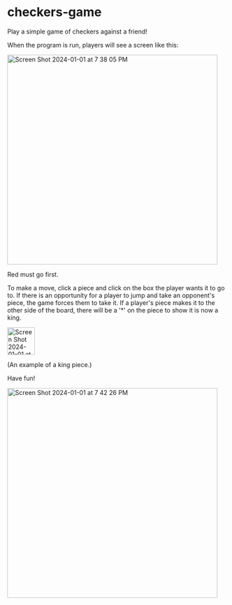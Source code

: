 # checkers-game
Play a simple game of checkers against a friend!

When the program is run, players will see a screen like this:

<img width="481" alt="Screen Shot 2024-01-01 at 7 38 05 PM" src="https://github.com/prammey/checkers-game/assets/126892844/dddcd4a6-4d3d-45da-88cc-d3bac1671784">


Red must go first. 

To make a move, click a piece and click on the box the player wants it to go to. If there is an opportunity for a player to jump and take an opponent's piece, the game forces them to take it. If a player's piece makes it to the other side of the board, there will be a '*' on the piece to show it is now a king.

<img width="63" alt="Screen Shot 2024-01-01 at 7 52 57 PM" src="https://github.com/prammey/checkers-game/assets/126892844/5dee3a7e-cff9-48ef-a567-14268dbea2fa">

(An example of a king piece.)



Have fun!

<img width="481" alt="Screen Shot 2024-01-01 at 7 42 26 PM" src="https://github.com/prammey/checkers-game/assets/126892844/d5defccf-8fe1-43a7-a828-6b84bda3a61b">
